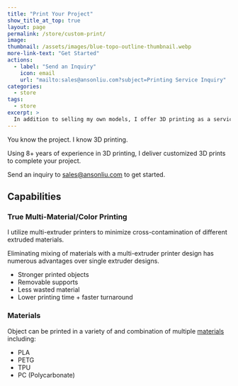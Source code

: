 ```yaml
---
title: "Print Your Project"
show_title_at_top: true
layout: page
permalink: /store/custom-print/
image:
thumbnail: /assets/images/blue-topo-outline-thumbnail.webp
more-link-text: "Get Started"
actions:
  - label: "Send an Inquiry"
    icon: email
    url: "mailto:sales@ansonliu.com?subject=Printing Service Inquiry"
categories:
  - store
tags:
  - store
excerpt: >
  In addition to selling my own models, I offer 3D printing as a service.
---
```


You know the project. I know 3D printing.

Using 8+ years of experience in 3D printing, I deliver customized 3D prints to complete your project.

Send an inquiry to [sales@ansonliu.com]({{page.actions.url}}) to get started.

## Capabilities

### True Multi-Material/Color Printing

I utilize multi-extruder printers to minimize cross-contamination of different extruded materials.

Eliminating mixing of materials with a multi-extruder printer design has numerous advantages over single extruder designs.

- Stronger printed objects
- Removable supports
- Less wasted material
- Lower printing time + faster turnaround

### Materials

Object can be printed in a variety of and combination of multiple [materials](https://help.prusa3d.com/materials) including:

- PLA
- PETG
- TPU
- PC (Polycarbonate)

